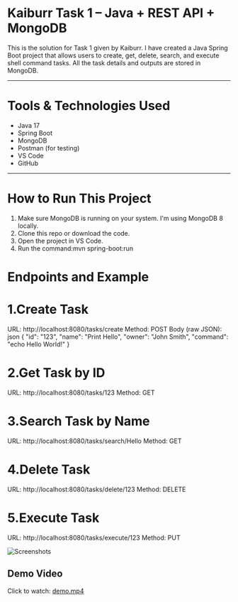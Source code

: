 # Kaiburr Task 1 – Java + REST API + MongoDB

This is the solution for Task 1 given by Kaiburr. I have created a Java Spring Boot project that allows users to create, get, delete, search, and execute shell command tasks. All the task details and outputs are stored in MongoDB.

---

# Tools & Technologies Used

- Java 17
- Spring Boot
- MongoDB
- Postman (for testing)
- VS Code
- GitHub

---

# How to Run This Project

1. Make sure MongoDB is running on your system. I'm using MongoDB 8 locally.
2. Clone this repo or download the code.
3. Open the project in VS Code.
4. Run the command:mvn spring-boot:run

# Endpoints and Example
# 1.Create Task
URL: http://localhost:8080/tasks/create
Method: POST
Body (raw JSON):
json
{
  "id": "123",
  "name": "Print Hello",
  "owner": "John Smith",
  "command": "echo Hello World!"
}

# 2.Get Task by ID
URL: http://localhost:8080/tasks/123
Method: GET

# 3.Search Task by Name
URL: http://localhost:8080/tasks/search/Hello
Method: GET

# 4.Delete Task
URL: http://localhost:8080/tasks/delete/123
Method: DELETE

# 5.Execute Task
URL: http://localhost:8080/tasks/execute/123
Method: PUT

![Screenshots](screenshots/)

## Demo Video

Click to watch: [demo.mp4](demo.mp4)


